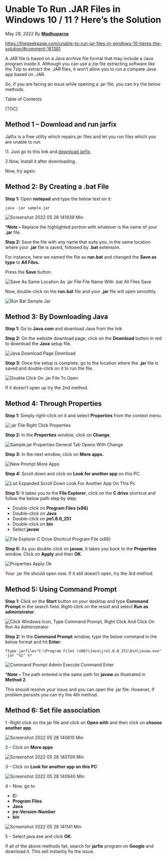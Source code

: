 # Unable To Run .JAR Files in Windows 10 / 11 ? Here’s the Solution

May 28, 2022 By **[Madhuparna](https://thegeekpage.com/author/madhu/)**

https://thegeekpage.com/unable-to-run-jar-files-in-windows-10-heres-the-solution/#comment-161381

A JAR file is based on a Java archive file format that may include a Java program inside it. Although you can use a zip file extracting software like the 7zip to extract the .JAR files, it won’t allow you to run a compete Java app based on .JAR.

So, if you are facing an issue while opening a .jar file, you can try the below methods.

Table of Contents

[TOC]



## Method 1 – Download and run jarfix

Jatfix is a free utility which repairs jar files and let you run files which you are unable to run.

\1. Just go to this link and [download jarfix](https://jarfix.en.softonic.com/).

2.Now, Install it after downloading .

Now, try again.

## Method 2: By Creating a .bat File

 

**Step 1:** Open **notepad** and type the below text on it:

 

```
java -jar sample.jar
```

 

![Screenshot 2022 05 28 141939 Min](./JarFolderArticle/Screenshot-2022-05-28-141939-min.png)

 

***Note –** Replace the highlighted portion with whatever is the name of your **.jar** file.

 

**Step 2:** Save the file with any name that suits you, in the same location where your **.jar** file is saved, followed by **.bat** extension.

For instance, here we named the file as **run.bat** and changed the **Save as type** to **All Files.**

Press the **Save** button.

 

![Save As Same Location As .jar File File Name With .bat All Files Save](./JarFolderArticle/Save-a-same-location-as-.jar-file-file-name-with-.bat-All-Files-Save.png)

 

Now, double-click on the **run.bat** file and your **.jar** file will open smoothly.

![Run Bat Sample Jar](./JarFolderArticle/run-bat-sample-jar.png)

## Method 3: By Downloading Java

 

**Step 1:** Go to **Java.com** and download Java from the link

**Step 2:** On the website download page, click on the **Download** button in red to download the **Java** setup file.

 

![Java Download Page Download](./JarFolderArticle/Java-download-page-Download.png)

 

**Step 3:** Once the setup is complete, go to the location where the **.jar** file is saved and double-click on it to run the file.

 

![Double Click On .jar File To Open](./JarFolderArticle/Double-click-on-.jar-file-to-open.png)

 

If it doesn’t open up try the 2nd method.

 

## Method 4: Through Properties

 

**Step 1:** Simply right-click on it and select **Properties** from the context menu.

 

![.jar File Right Click Properties](./JarFolderArticle/jar-file-right-click-Properties.png)

 

**Step 2:** In the **Properties** window, click on **Change**.

 

![Sample.jar Properties General Tab Opens With Change](./JarFolderArticle/sample.jar-Properties-General-tab-Opens-with-Change.png)

 

**Step 3:** In the next window, click on **More apps.**

 

![New Prompt More Apps](./JarFolderArticle/New-prompt-More-apps.png)

 

**Step 4:** Scroll down and click on **Look for another app** on this PC.

 

![List Expanded Scroll Down Look For Another App On This Pc](./JarFolderArticle/List-expanded-scroll-down-Look-for-another-app-on-this-PC.png)

 

**Step 5:** It takes you to the **File Explorer**, click on the **C drive** shortcut and follow the below path step by step:

 

- Double-click on **Program Files (x86)**
- Double-click on **Java**
- Double-click on **jre1.8.0_251**
- Double-click on **bin**
- Select **javaw**

 

![File Explorer C Drive Shortcut Program File (x86)](./JarFolderArticle/File-Explorer-C-Drive-shortcut-Program-File-x86.png)

 

**Step 6:** As you double-click on **javaw**, it takes you back to the **Properties** window. Click on **Apply** and then **OK**.

 

![Properties Apply Ok](./JarFolderArticle/Properties-Apply-Ok.png)

 

Your .jar file should open now. If it still doesn’t open, try the 3rd method.

 

## Method 5: Using Command Prompt

 

**Step 1:** Click on the **Start** button on your desktop and type **Command Prompt** in the search field. Right-click on the result and select **Run as administrator**.

 

![Click Windows Icon, Type Command Prompt, Right Click And Click On Run As Administrator](./JarFolderArticle/Click-Windows-icon-type-Command-Prompt-right-click-and-click-on-Run-as-Administrator.png)

 

**Step 2:** In the **Command Prompt** window, type the below command in the below format and hit **Enter**:

 

```
ftype jarfile="C:\Program Files (x86)\Java\jre1.8.0_251\bin\javaw.exe" -jar "%1" %*
```

 

![Command Prompt Admin Execute Command Enter](./JarFolderArticle/Command-Prompt-admin-Execute-command-Enter.png)

 

***Note –** The path entered is the same path for **javaw** as illustrated in **Method 2**.

 



This should resolve your issue and you can open the .jar file. However, if problem persists you can try the 4th method.

## Method 6: Set file association

1 -Right click on the jar file and click on **Open with** and then click on **choose another app**.

 

![Screenshot 2022 05 28 140610 Min](./JarFolderArticle/Screenshot-2022-05-28-140610-min.png)

 

2 – Click on **More apps**

 

![Screenshot 2022 05 28 140709 Min](./JarFolderArticle/Screenshot-2022-05-28-140709-min.png)

 

3 – Click on **Look for another app on this PC**

 

![Screenshot 2022 05 28 140940 Min](./JarFolderArticle/Screenshot-2022-05-28-140940-min.png)

 

4 – Now, go to

- **C:**
- **Program Files**
- **Java**
- **jre-Version-Number**
- **bin**

![Screenshot 2022 05 28 141141 Min](./JarFolderArticle/Screenshot-2022-05-28-141141-min.png)

 

5 – Select java.exe and click **OK**.

If all of the above methods fail, search for **jarfix** program on **Google** and download it. This will instantly fix the issue.